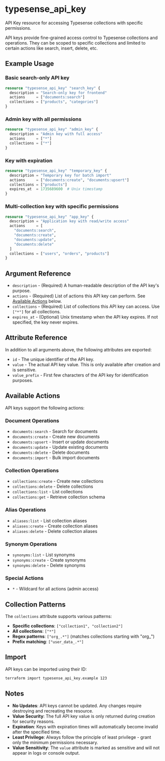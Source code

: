 # typesense_api_key

API Key resource for accessing Typesense collections with specific permissions.

API keys provide fine-grained access control to Typesense collections and operations. They can be scoped to specific collections and limited to certain actions like search, insert, delete, etc.

## Example Usage

### Basic search-only API key

```terraform
resource "typesense_api_key" "search_key" {
  description = "Search-only key for frontend"
  actions     = ["documents:search"]
  collections = ["products", "categories"]
}
```

### Admin key with all permissions

```terraform
resource "typesense_api_key" "admin_key" {
  description = "Admin key with full access"
  actions     = ["*"]
  collections = ["*"]
}
```

### Key with expiration

```terraform
resource "typesense_api_key" "temporary_key" {
  description = "Temporary key for batch import"
  actions     = ["documents:create", "documents:upsert"]
  collections = ["products"]
  expires_at  = 1735689600  # Unix timestamp
}
```

### Multi-collection key with specific permissions

```terraform
resource "typesense_api_key" "app_key" {
  description = "Application key with read/write access"
  actions     = [
    "documents:search",
    "documents:create",
    "documents:update",
    "documents:delete"
  ]
  collections = ["users", "orders", "products"]
}
```

## Argument Reference

* `description` - (Required) A human-readable description of the API key's purpose.
* `actions` - (Required) List of actions this API key can perform. See [Available Actions](#available-actions) below.
* `collections` - (Required) List of collections this API key can access. Use `["*"]` for all collections.
* `expires_at` - (Optional) Unix timestamp when the API key expires. If not specified, the key never expires.

## Attribute Reference

In addition to all arguments above, the following attributes are exported:

* `id` - The unique identifier of the API key.
* `value` - The actual API key value. This is only available after creation and is sensitive.
* `value_prefix` - First few characters of the API key for identification purposes.

## Available Actions

API keys support the following actions:

### Document Operations
* `documents:search` - Search for documents
* `documents:create` - Create new documents
* `documents:upsert` - Insert or update documents
* `documents:update` - Update existing documents
* `documents:delete` - Delete documents
* `documents:import` - Bulk import documents

### Collection Operations
* `collections:create` - Create new collections
* `collections:delete` - Delete collections
* `collections:list` - List collections
* `collections:get` - Retrieve collection schema

### Alias Operations
* `aliases:list` - List collection aliases
* `aliases:create` - Create collection aliases
* `aliases:delete` - Delete collection aliases

### Synonym Operations
* `synonyms:list` - List synonyms
* `synonyms:create` - Create synonyms
* `synonyms:delete` - Delete synonyms

### Special Actions
* `*` - Wildcard for all actions (admin access)

## Collection Patterns

The `collections` attribute supports various patterns:

* **Specific collections**: `["collection1", "collection2"]`
* **All collections**: `["*"]`
* **Regex patterns**: `["org_.*"]` (matches collections starting with "org_")
* **Prefix matching**: `["user_data_.*"]`

## Import

API keys can be imported using their ID:

```bash
terraform import typesense_api_key.example 123
```

## Notes

* **No Updates**: API keys cannot be updated. Any changes require destroying and recreating the resource.
* **Value Security**: The full API key value is only returned during creation for security reasons.
* **Expiration**: Keys with expiration times will automatically become invalid after the specified time.
* **Least Privilege**: Always follow the principle of least privilege - grant only the minimum permissions necessary.
* **Value Sensitivity**: The `value` attribute is marked as sensitive and will not appear in logs or console output.